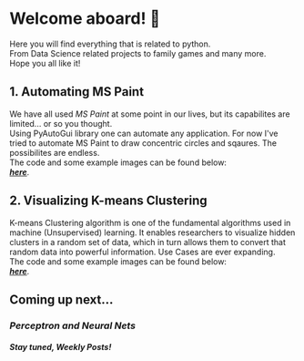 # Welcome aboard! :seedling:
Here you will find everything that is related to python.<br/> From Data Science related projects to family games and many more.<br/>
Hope you all like it! 

## 1. Automating MS Paint
We have all used *MS Paint* at some point in our lives, but its capabilites are limited... or so you thought.<br/> 
Using PyAutoGui library one can automate any application. For now I've tried to automate MS Paint to draw concentric circles and sqaures. The possibilites are endless.<br/>
The code and some example images can be found below:<br/>
[_**here**_](https://github.com/Vaibhavnath-Jha/Automate-MSPaint).


## 2. Visualizing K-means Clustering 
K-means Clustering algorithm is one of the fundamental algorithms used in machine (Unsupervised) learning. It enables researchers to visualize hidden clusters in a random set of data, which in turn allows them to convert that random data into powerful information. Use Cases are ever expanding.<br/>
The code and some example images can be found below:<br/>
[_**here**_](https://github.com/Vaibhavnath-Jha/Kmeans-Clustering).


## Coming up next...
### *Perceptron and Neural Nets*
##### Stay tuned, Weekly Posts!
